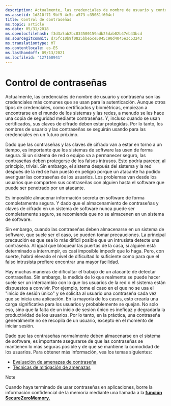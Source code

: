 ```yaml
---
description: Actualmente, las credenciales de nombre de usuario y contraseña son las credenciales más comunes que se usan para la autenticación.
ms.assetid: 1d810f71-9bf5-4c5c-a573-c35081f604cf
title: Control de contraseñas
ms.topic: article
ms.date: 05/31/2018
ms.openlocfilehash: f3d3a5ab2bc034500159adb25dab02b47eb43bcd
ms.sourcegitcommit: d75fc10b9f0825bbe5ce5045c90d4045e3c53243
ms.translationtype: MT
ms.contentlocale: es-ES
ms.lasthandoff: 09/13/2021
ms.locfileid: "127168941"
---
```

# <a name="handling-passwords"></a>Control de contraseñas

Actualmente, las credenciales de nombre de usuario y contraseña son las credenciales más comunes que se usan para la autenticación. Aunque otros tipos de credenciales, como certificados y biométricas, empiezan a encontrarse en el mundo de los sistemas y las redes, a menudo se les hace una copia de seguridad mediante contraseñas. Y, incluso cuando se usan certificados, sus claves de cifrado deben estar protegidas. Por lo tanto, los nombres de usuario y las contraseñas se seguirán usando para las credenciales en un futuro próximo.

Dado que las contraseñas y las claves de cifrado van a estar en torno a un tiempo, es importante que los sistemas de software las usen de forma segura. Si un sistema de red o equipo va a permanecer seguro, las contraseñas deben protegerse de los falsos intrusos. Esto podría parecer, al principio, trivial. Sin embargo, el sistema después del sistema y la red después de la red se han puesto en peligro porque un atacante ha podido averiguar las contraseñas de los usuarios. Los problemas van desde los usuarios que comparten sus contraseñas con alguien hasta el software que puede ser penetrado por un atacante.

Es imposible almacenar información secreta en software de forma completamente segura. Y dado que el almacenamiento de contraseñas y claves de cifrado en un sistema de software nunca puede ser completamente seguro, se recomienda que no se almacenen en un sistema de software.

Sin embargo, cuando las contraseñas deben almacenarse en un sistema de software, que suele ser el caso, se pueden tomar precauciones. La principal precaución es que sea lo más difícil posible que un intrusista detecte una contraseña. Al igual que bloquear las puertas de la casa, si alguien está determinado a interrumpir, es casi imposible impedir que lo haga. Pero, con suerte, habrá elevado el nivel de dificultad lo suficiente como para que el falso intrusista prefiere encontrar una mayor facilidad.

Hay muchas maneras de dificultar el trabajo de un atacante de detectar contraseñas. Sin embargo, la medida de lo que realmente se puede hacer suele ser un intercambio con lo que los usuarios de la red o el sistema están dispuestos a convivir. Por ejemplo, tome el caso en el que no se usa el "inicio de sesión único" y se solicita al usuario una contraseña cada vez que se inicia una aplicación. En la mayoría de los casos, esto crearía una carga significativa para los usuarios y probablemente se quejan. No solo eso, sino que la falta de un inicio de sesión único es ineficaz y degradaría la productividad de los usuarios. Por lo tanto, en la práctica, una contraseña generalmente no se recopila de un usuario, excepto en el momento de iniciar sesión.

Dado que las contraseñas normalmente deben almacenarse en el sistema de software, es importante asegurarse de que las contraseñas se mantienen lo más seguras posible y de que se mantiene la comodidad de los usuarios. Para obtener más información, vea los temas siguientes:

-   [Evaluación de amenazas de contraseña](password-threat-assessment.md)
-   [Técnicas de mitigación de amenazas](threat-mitigation-techniques.md)

> [!Note]  
> Cuando haya terminado de usar contraseñas en aplicaciones, borre la información confidencial de la memoria mediante una llamada a la [**función SecureZeroMemory.**](/previous-versions/windows/desktop/legacy/aa366877(v=vs.85))

 

 

 
